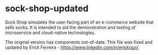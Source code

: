 # sock-shop-updated
Sock Shop simulates the user-facing part of an e-commerce website that sells socks. It is intended to aid the demonstration and testing of microservice and cloud-native technologies.

The original version has components out-of-date. This file was fixed and updated by Erick Ferreira - https://www.linkedin.com/in/erickrazr/
